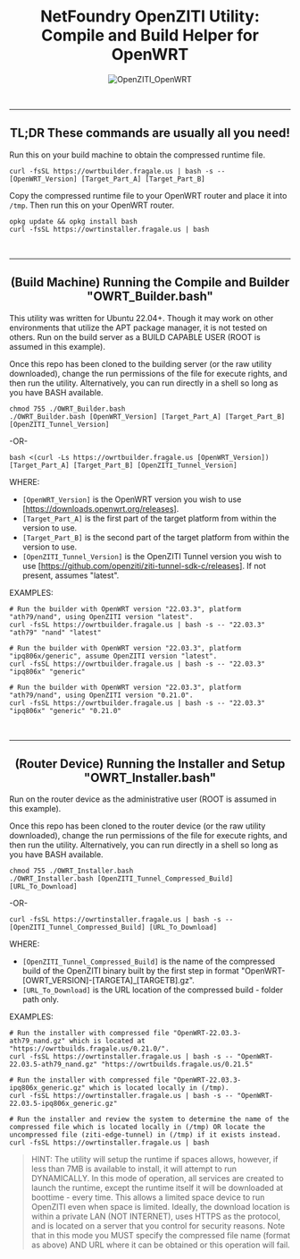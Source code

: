 <p><center>
    <h1><b>NetFoundry OpenZITI Utility: Compile and Build Helper for OpenWRT</b></h1>

![OpenZITI_OpenWRT][PS-shield]

</center></p>

<br>

---

<p><center>
    <h2><b>TL;DR These commands are usually all you need!</b></h2>
</center></p>

<p>

Run this on your build machine to obtain the compressed runtime file.
```
curl -fsSL https://owrtbuilder.fragale.us | bash -s -- [OpenWRT_Version] [Target_Part_A] [Target_Part_B]
```

Copy the compressed runtime file to your OpenWRT router and place it into `/tmp`.  Then run this on your OpenWRT router.
```
opkg update && opkg install bash
curl -fsSL https://owrtinstaller.fragale.us | bash
```

<br>

---

<p><center>
    <h2><b>(Build Machine) Running the Compile and Builder "OWRT_Builder.bash"</b></h2>
</center></p>

This utility was written for Ubuntu 22.04+.  Though it may work on other environments that utilize the APT package manager, it is not tested on others.  Run on the build server as a BUILD CAPABLE USER (ROOT is assumed in this example).

Once this repo has been cloned to the building server (or the raw utility downloaded), change the run permissions of the file for execute rights, and then run the utility.  Alternatively, you can run directly in a shell so long as you have BASH available.
```
chmod 755 ./OWRT_Builder.bash
./OWRT_Builder.bash [OpenWRT_Version] [Target_Part_A] [Target_Part_B] [OpenZITI_Tunnel_Version]
```

-OR-

```
bash <(curl -Ls https://owrtbuilder.fragale.us [OpenWRT_Version]) [Target_Part_A] [Target_Part_B] [OpenZITI_Tunnel_Version]
```
WHERE:
* `[OpenWRT_Version]` is the OpenWRT version you wish to use [https://downloads.openwrt.org/releases].
* `[Target_Part_A]` is the first part of the target platform from within the version to use.
* `[Target_Part_B]` is the second part of the target platform from within the version to use.
* `[OpenZITI_Tunnel_Version]` is the OpenZITI Tunnel version you wish to use [https://github.com/openziti/ziti-tunnel-sdk-c/releases].  If not present, assumes "latest".

EXAMPLES:
```
# Run the builder with OpenWRT version "22.03.3", platform "ath79/nand", using OpenZITI version "latest".
curl -fsSL https://owrtbuilder.fragale.us | bash -s -- "22.03.3" "ath79" "nand" "latest"
```
```
# Run the builder with OpenWRT version "22.03.3", platform "ipq806x/generic", assume OpenZITI version "latest".
curl -fsSL https://owrtbuilder.fragale.us | bash -s -- "22.03.3" "ipq806x" "generic"
```

```
# Run the builder with OpenWRT version "22.03.3", platform "ath79/nand", using OpenZITI version "0.21.0".
curl -fsSL https://owrtbuilder.fragale.us | bash -s -- "22.03.3" "ipq806x" "generic" "0.21.0"
```


<br>

---

<p><center>
    <h2><b>(Router Device) Running the Installer and Setup "OWRT_Installer.bash"</b></h2>
</center></p>

Run on the router device as the administrative user (ROOT is assumed in this example).

Once this repo has been cloned to the router device (or the raw utility downloaded), change the run permissions of the file for execute rights, and then run the utility.  Alternatively, you can run directly in a shell so long as you have BASH available.
```
chmod 755 ./OWRT_Installer.bash
./OWRT_Installer.bash [OpenZITI_Tunnel_Compressed_Build] [URL_To_Download]
```
-OR-
```
curl -fsSL https://owrtinstaller.fragale.us | bash -s -- [OpenZITI_Tunnel_Compressed_Build] [URL_To_Download]
```
WHERE:
* `[OpenZITI_Tunnel_Compressed_Build]` is the name of the compressed build of the OpenZITI binary built by the first step in format "OpenWRT-[OWRT_VERSION]-[TARGETA]_[TARGETB].gz".
* `[URL_To_Download]` is the URL location of the compressed build - folder path only.

EXAMPLES:
```
# Run the installer with compressed file "OpenWRT-22.03.3-ath79_nand.gz" which is located at "https://owrtbuilds.fragale.us/0.21.0/".
curl -fsSL https://owrtinstaller.fragale.us | bash -s -- "OpenWRT-22.03.5-ath79_nand.gz" "https://owrtbuilds.fragale.us/0.21.5"
```
```
# Run the installer with compressed file "OpenWRT-22.03.3-ipq806x_generic.gz" which is located locally in (/tmp).
curl -fsSL https://owrtinstaller.fragale.us | bash -s -- "OpenWRT-22.03.5-ipq806x_generic.gz"
```
```
# Run the installer and review the system to determine the name of the compressed file which is located locally in (/tmp) OR locate the uncompressed file (ziti-edge-tunnel) in (/tmp) if it exists instead.
curl -fsSL https://owrtinstaller.fragale.us | bash 
```

> HINT: The utility will setup the runtime if spaces allows, however, if less than 7MB is available to install, it will attempt to run DYNAMICALLY.  In this mode of operation, all services are created to launch the runtime, except the runtime itself it will be downloaded at boottime - every time.  This allows a limited space device to run OpenZITI even when space is limited.  Ideally, the download location is within a private LAN (NOT INTERNET), uses HTTPS as the protocol, and is located on a server that you control for security reasons.  Note that in this mode you MUST specify the compressed file name (format as above) AND URL where it can be obtained or this operation will fail.

[PS-shield]: https://img.shields.io/badge/Code%20Basis-Linux%20BASH-blue.svg
